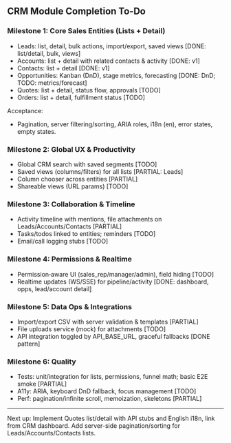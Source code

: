 ## CRM Module Completion To‑Do

### Milestone 1: Core Sales Entities (Lists + Detail)
- Leads: list, detail, bulk actions, import/export, saved views [DONE: list/detail, bulk, views]
- Accounts: list + detail with related contacts & activity [DONE: v1]
- Contacts: list + detail [DONE: v1]
- Opportunities: Kanban (DnD), stage metrics, forecasting [DONE: DnD; TODO: metrics/forecast]
- Quotes: list + detail, status flow, approvals [TODO]
- Orders: list + detail, fulfillment status [TODO]

Acceptance:
- Pagination, server filtering/sorting, ARIA roles, i18n (en), error states, empty states.

### Milestone 2: Global UX & Productivity
- Global CRM search with saved segments [TODO]
- Saved views (columns/filters) for all lists [PARTIAL: Leads]
- Column chooser across entities [PARTIAL]
- Shareable views (URL params) [TODO]

### Milestone 3: Collaboration & Timeline
- Activity timeline with mentions, file attachments on Leads/Accounts/Contacts [PARTIAL]
- Tasks/todos linked to entities; reminders [TODO]
- Email/call logging stubs [TODO]

### Milestone 4: Permissions & Realtime
- Permission‑aware UI (sales_rep/manager/admin), field hiding [TODO]
- Realtime updates (WS/SSE) for pipeline/activity [DONE: dashboard, opps, lead/account detail]

### Milestone 5: Data Ops & Integrations
- Import/export CSV with server validation & templates [PARTIAL]
- File uploads service (mock) for attachments [TODO]
- API integration toggled by API_BASE_URL, graceful fallbacks [DONE pattern]

### Milestone 6: Quality
- Tests: unit/integration for lists, permissions, funnel math; basic E2E smoke [PARTIAL]
- A11y: ARIA, keyboard DnD fallback, focus management [TODO]
- Perf: pagination/infinite scroll, memoization, skeletons [PARTIAL]

---

Next up: Implement Quotes list/detail with API stubs and English i18n, link from CRM dashboard. Add server-side pagination/sorting for Leads/Accounts/Contacts lists.


